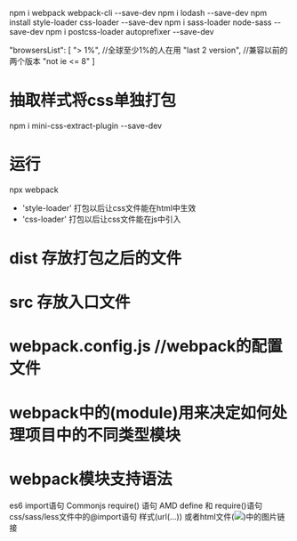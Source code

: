 npm i webpack webpack-cli --save-dev
npm i lodash --save-dev
npm install style-loader css-loader --save-dev
npm i sass-loader node-sass --save-dev
npm i postcss-loader autoprefixer --save-dev  <!-- postcss-loader给兼容性不好的css样式加前缀  autoprefixer进行浏览器的部分兼容补全-->

"browsersList": [ 
    "> 1%", //全球至少1%的人在用
    "last 2 version", //兼容以前的两个版本
    "not ie <= 8"
  ]

# 抽取样式将css单独打包
npm i mini-css-extract-plugin --save-dev

# 运行
npx webpack

- 'style-loader' 打包以后让css文件能在html中生效
- 'css-loader' 打包以后让css文件能在js中引入

# dist 存放打包之后的文件

# src 存放入口文件

# webpack.config.js  //webpack的配置文件

# webpack中的(module)用来决定如何处理项目中的不同类型模块
# webpack模块支持语法
  es6 import语句
  Commonjs require() 语句
  AMD define 和 require()语句
  css/sass/less文件中的@import语句
  样式(url(...)) 或者html文件(<img src="...">)中的图片链接